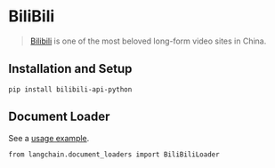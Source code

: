 BiliBili
========

> [Bilibili](https://www.bilibili.tv/) is one of the most beloved long-form video sites in China.

Installation and Setup[​](#installation-and-setup "Direct link to Installation and Setup")
------------------------------------------------------------------------------------------

    pip install bilibili-api-python

Document Loader[​](#document-loader "Direct link to Document Loader")
---------------------------------------------------------------------

See a [usage example](/docs/modules/data_connection/document_loaders/integrations/bilibili.html).

    from langchain.document_loaders import BiliBiliLoader